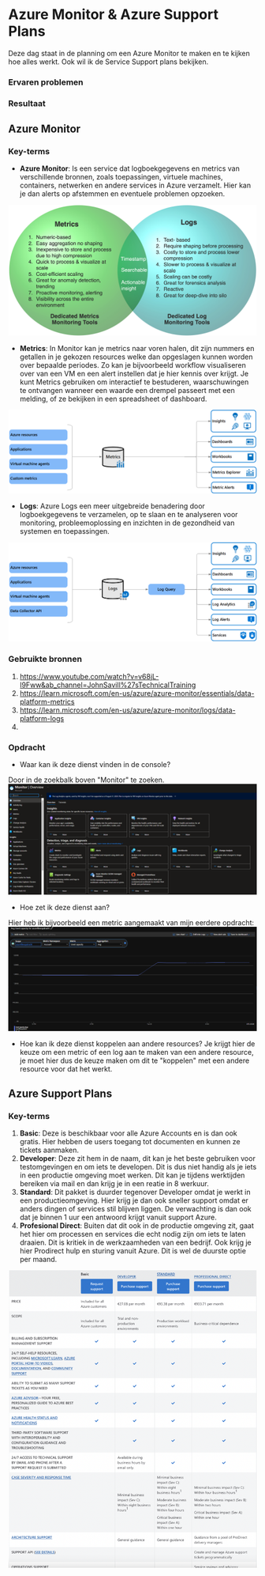 # Azure Monitor & Azure Support Plans
Deze dag staat in de planning om een Azure Monitor te maken en te kijken hoe alles werkt. Ook wil ik de Service Support plans bekijken. 


### Ervaren problemen


### Resultaat

**Azure Monitor**
--
### Key-terms
* **Azure Monitor**: Is een service dat logboekgegevens en metrics van verschillende bronnen, zoals toepassingen, virtuele machines, containers, netwerken en andere services in Azure verzamelt. Hier kan je dan alerts op afstemmen en eventuele problemen opzoeken. 
  
![Alt text](Screenshots/Metrics-vs-Logs-fig-1.png)
* **Metrics**: In Monitor kan je metrics naar voren halen, dit zijn nummers en getallen in je gekozen resources welke dan opgeslagen kunnen worden over bepaalde periodes. Zo kan je bijvoorbeeld workflow visualiseren over van een VM en een alert instellen dat je hier kennis over krijgt. Je kunt Metrics gebruiken om interactief te bestuderen, waarschuwingen te ontvangen wanneer een waarde een drempel passeert met een melding, of ze bekijken in een spreadsheet of dashboard. 

![Alt text](Screenshots/metrics-overview.png)

* **Logs**: Azure Logs een meer uitgebreide benadering door logboekgegevens te verzamelen, op te slaan en te analyseren voor monitoring, probleemoplossing en inzichten in de gezondheid van systemen en toepassingen.

![Alt text](screenshots/logs-overview.png)
### Gebruikte bronnen
1. https://www.youtube.com/watch?v=v68jL-l9Fww&ab_channel=JohnSavill%27sTechnicalTraining
2. https://learn.microsoft.com/en-us/azure/azure-monitor/essentials/data-platform-metrics
3. https://learn.microsoft.com/en-us/azure/azure-monitor/logs/data-platform-logs
4. 

### Opdracht

* Waar kan ik deze dienst vinden in de console?
  
Door in de zoekbalk boven "Monitor" te zoeken. 
![Alt text](<Screenshots/Screenshot 2023-11-28 100831.png>)

* Hoe zet ik deze dienst aan?
  
Hier heb ik bijvoorbeeld een metric aangemaakt van mijn eerdere opdracht:
![Alt text](<Screenshots/Screenshot 2023-11-28 102529.png>)

* Hoe kan ik deze dienst koppelen aan andere resources?
Je krijgt hier de keuze om een metric of een log aan te maken van een andere resource, je moet hier dus de keuze maken om dit te "koppelen" met een andere resource voor dat het werkt. 


**Azure Support Plans**
--
### Key-terms
1. **Basic**: Deze is beschikbaar voor alle Azure Accounts en is dan ook gratis. Hier hebben de users toegang tot documenten en kunnen ze tickets aanmaken. 
2. **Developer**: Deze zit hem in de naam, dit kan je het beste gebruiken voor testomgevingen en om iets te developen. Dit is dus niet handig als je iets in een productie omgeving moet werken. Dit kan je tijdens werktijden bereiken via mail en dan krijg je in een reatie in 8 werkuur.
3. **Standard**: Dit pakket is duurder tegenover Developer omdat je werkt in een productieomgeving. Hier krijg je dan ook sneller support omdat er anders dingen of services stil blijven liggen. De verwachting is dan ook dat je binnen 1 uur een antwoord krijgt vanuit support Azure. 
4. **Profesional Direct**: Buiten dat dit ook in de productie omgeving zit, gaat het hier om processen en services die echt nodig zijn om iets te laten draaien. Dit is kritiek in de werkzaamheden van een bedrijf. Ook krijg je hier Prodirect hulp en sturing vanuit Azure. Dit is wel de duurste optie per maand. 

![Alt text](Screenshots/Supportplans.png)
